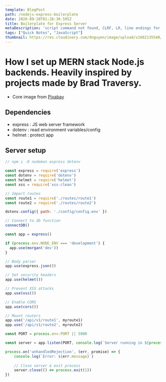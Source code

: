 ```yaml
---
template: BlogPost
path: /nodejs-express-boilerplate
date: 2020-09-28T01:28:30.595Z
title: Boilerplate for Express Server
metaDescription: 'script command not found, CLRF, LR, line endings for windows and linux'
tags: ["Quick Notes", "JavaScript"]
thumbnail: https://res.cloudinary.com/dnguyen/image/upload/v1602135540/blog/butler-159811_1280_k67rp3.png
---
```

# How I set up MERN stack Node.js backends. Heavily inspired by projects made by Brad Traversy.
* Core image from [Pixabay](https://pixabay.com/vectors/butler-dining-dinner-service-159811/)

## Dependencies
- express : JS web server framework
- dotenv : read environment variables/config
- helmet : protect app


## Server setup

```js
// npm i -D nodemon express dotenv

const express = require('express')
const dotenv = require('dotenv')
const helmet = require('helmet')
const xss = require('xss-clean')

// Import routes
const route1 = require('./routes/route1')
const route2 = require('./routes/route2')

dotenv.config({ path: './config/config.env' })

// Connect to db function
connectDB()

const app = express()

if (process.env.NODE_ENV === 'development') {
  app.use(morgan('dev'))
}

// Body parser
app.use(express.json())

// Set security headers
app.use(helmet())

// Prevent XSS attacks
app.use(xss())

// Enable CORS
app.use(cors())

// Mount routers
app.use('/api/v1/route1', myroute1)
app.use('/api/v1/route2', myroute2)

const PORT = process.env.PORT || 5000

const server = app.listen(PORT, console.log(`Server running in ${process.env.NODE_ENV} mode`))

process.on('unhandledRejection', (err, promise) => {
    console.log(`Error: ${err.message}`)
    
    // Close server & exit process
    server.close(() => process.exit(1))
})
```
